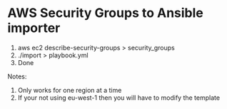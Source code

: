 # AWS Security Groups to Ansible importer

1. aws ec2 describe-security-groups > security_groups
2. ./import > playbook.yml
3. Done

Notes:

1. Only works for one region at a time
2. If your not using eu-west-1 then you will have to modify the template
